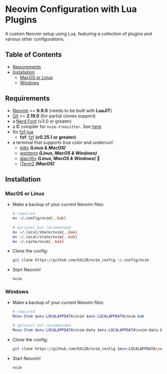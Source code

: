 # Neovim Configuration with Lua Plugins

A custom Neovim setup using Lua, featuring a collection of plugins and various other configurations.

## Table of Contents

- [Requirements](#requirements)
- [Installation](#installation)
  - [MacOS or Linux](#macos-or-linux)
  - [Windows](#windows)

## Requirements

- [Neovim](https://github.com/neovim/neovim/releases) >= **0.9.0** (needs to be built with **LuaJIT**)
- [Git](https://git-scm.com/downloads) >= **2.19.0** (for partial clones support)
- a [Nerd Font](https://www.nerdfonts.com/) (v3.0 or greater)
- a **C** compiler for `nvim-treesitter`. See [here](https://github.com/nvim-treesitter/nvim-treesitter#requirements)
- for [fzf-lua](https://github.com/ibhagwan/fzf-lua)
  - **fzf**: [fzf](https://github.com/junegunn/fzf) **(v0.25.1 or greater)**
- a terminal that supports true color and _undercurl_:
  - [kitty](https://github.com/kovidgoyal/kitty) **_(Linux & MacOS)_**
  - [wezterm](https://github.com/wez/wezterm) **_(Linux, MacOS & Windows)_**
  - [alacritty](https://github.com/alacritty/alacritty) **_(Linux, MacOS & Windows)_** :dragon:
  - [iTerm2](https://iterm2.com/) **_(MacOS)_**

## Installation

### MacOS or Linux

- Make a backup of your current Neovim files:

  ```bash
  # required
  mv ~/.config/nvim{,.bak}
    
  # optional but recommended
  mv ~/.local/share/nvim{,.bak}
  mv ~/.local/state/nvim{,.bak}
  mv ~/.cache/nvim{,.bak}
  ```

- Clone the config:

  ```bash
  git clone https://github.com/K41Z0/nvim_config ~/.config/nvim
  ```

- Start Neovim!

  ```bash
  nvim
  ```

### Windows

- Make a backup of your current Neovim files:

  ```powershell
  # required
  Move-Item $env:LOCALAPPDATA\nvim $env:LOCALAPPDATA\nvim.bak

  # optional but recommended
  Move-Item $env:LOCALAPPDATA\nvim-data $env:LOCALAPPDATA\nvim-data.bak
  ```

- Clone the config:

  ```bash
  git clone https://github.com/K41Z0/nvim_config $env:LOCALAPPDATA\nvim
  ```

- Start Neovim!
  
  ```bash
  nvim
  ```
